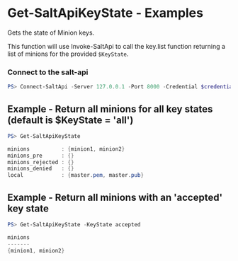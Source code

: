 # Get-SaltApiKeyState - Examples
Gets the state of Minion keys.

This function will use Invoke-SaltApi to call the key.list function returning a list of minions for the provided `$KeyState`.

### Connect to the salt-api

```powershell
PS> Connect-SaltApi -Server 127.0.0.1 -Port 8000 -Credential $credential
```

## Example - Return all minions for all key states (default is $KeyState = 'all')

```powershell
PS> Get-SaltApiKeyState

minions          : {minion1, minion2}
minions_pre      : {}
minions_rejected : {}
minions_denied   : {}
local            : {master.pem, master.pub}
```

## Example - Return all minions with an 'accepted' key state

```powershell
PS> Get-SaltApiKeyState -KeyState accepted

minions
-------
{minion1, minion2}
```
